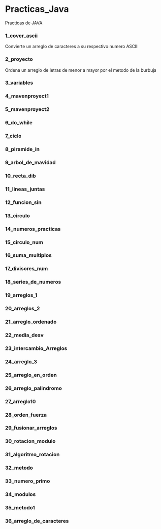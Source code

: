 # Practicas_Java
Practicas de JAVA

### 1_cover_ascii
Convierte un arreglo de caracteres a su respectivo numero ASCII

### 2_proyecto
Ordena un arreglo de letras de menor a mayor por el metodo de la burbuja

### 3_variables
### 4_mavenproyect1
### 5_mavenproyect2
### 6_do_while
### 7_ciclo
### 8_piramide_in
### 9_arbol_de_mavidad
### 10_recta_dib
### 11_lineas_juntas
### 12_funcion_sin
### 13_circulo
### 14_numeros_practicas
### 15_circulo_num
### 16_suma_multiplos
### 17_divisores_num
### 18_series_de_numeros
### 19_arreglos_1
### 20_arreglos_2
### 21_arreglo_ordenado
### 22_media_desv
### 23_intercambio_Arreglos
### 24_arreglo_3
### 25_arreglo_en_orden
### 26_arreglo_palindromo
### 27_arreglo10
### 28_orden_fuerza
### 29_fusionar_arreglos
### 30_rotacion_modulo
### 31_algoritmo_rotacion
### 32_metodo
### 33_numero_primo
### 34_modulos
### 35_metodo1
### 36_arreglo_de_caracteres
